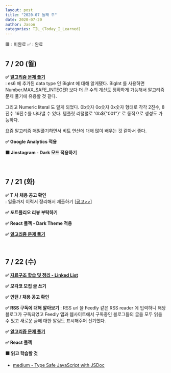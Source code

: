 ```yaml
---
layout: post
title: "2020-07 둘째 주"
date: 2020-07-20
author: Jason
categories: TIL_(Today_I_Learned)
---
```


🟥 : 미완료
✅ : 완료

## 7 / 20 (월)

**✅ [알고리즘 문제 풀기](https://seong7.github.io/algorithms/2020/07/20/leetcode-67.html)**  
 : es6 에 추가된 data type 인 BigInt 에 대해 알게됐다. BigInt 를 사용하면 Number.MAX_SAFE_INTEGER 보다 더 큰 수의 계산도 정확하게 가능해서 알고리즘 문제 풀기에 유용할 것 같다.

그리고 Numeric literal 도 알게 되었다. 0b숫자 0o숫자 0x숫자 형태로 각각 2진수, 8진수 16진수를 나타낼 수 있다. 템플릿 리털럴로 '0b\${"001"}' 로 동적으로 생성도 가능하다.

요즘 알고리즘 매일풀기하면서 비트 연산에 대해 많이 배우는 것 같아서 좋다.

**✅ Google Analytics 적용**

**🟥 Jinstagram - Dark 모드 적용하기**

<br>

## 7 / 21 (화)

**✅ T 사 채용 공고 확인**  
 : 일욜까지 이력서 정리해서 제출하기 [[공고>>](https://toss.im/career/jobs/?category=engineering&positionId=11)]

**✅ 포트폴리오 리뷰 부탁하기**

**✅ React 플젝 - Dark Theme 적용**

**✅ [알고리즘 문제 풀기](https://seong7.github.io/algorithms/2020/07/21/leetcode-203.html)**

<br>

## 7 / 22 (수)

**✅ [자료구조 학습 및 정리 - Linked List](https://seong7.github.io/computer_science/2020/07/22/linked-llist.html)**

**✅ 모각코 모집 글 쓰기**

**✅ 인턴 / 채용 공고 확인**

**✅ RSS 구독에 대해 알아보기**
: RSS url 을 Feedly 같은 RSS reader 에 입력하니 해당 블로그가 구독되었고 Feedly 앱과 웹사이트에서 구독중인 블로그들의 글을 모두 읽을 수 있고 새로운 글에 대한 알림도 표시해주어 신기했다.

**✅ [알고리즘 문제 풀기](https://seong7.github.io/computer_science/2020/07/22-leetcode-79.html)**

**✅ React 플젝**

**🟥 읽고 학습할 것**

- [medium - Type Safe JavaScript with JSDoc](https://medium.com/@trukrs/type-safe-javascript-with-jsdoc-7a2a63209b76)
